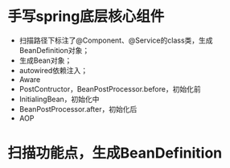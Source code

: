 

# 手写spring底层核心组件

- 扫描路径下标注了@Component、@Service的class类，生成BeanDefinition对象；
- 生成Bean对象；
- autowired依赖注入；
- Aware
- PostContructor，BeanPostProcessor.before，初始化前
- InitialingBean，初始化中
- BeanPostProcessor.after，初始化后
- AOP

# 扫描功能点，生成BeanDefinition
